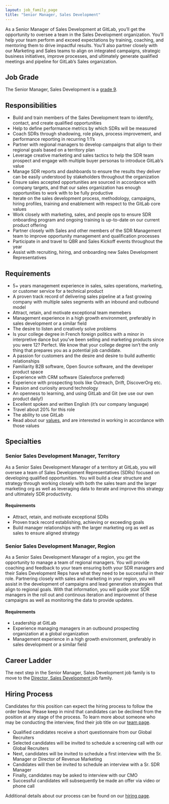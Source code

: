 ```yaml
---
layout: job_family_page
title: "Senior Manager, Sales Development"
---
```


As a Senior Manager of Sales Development at GitLab, you’ll get the opportunity to oversee a team in the Sales Development organization. You’ll help your team perform and exceed expectations by training, coaching, and mentoring them to drive impactful results. You’ll also partner closely with our Marketing and Sales teams to align on integrated campaigns, strategic business initiatives, improve processes, and ultimately generate qualified meetings and pipeline for GitLab’s Sales organization.

## Job Grade

The Senior Manager, Sales Development is a [grade 9](/handbook/total-rewards/compensation/compensation-calculator/#gitlab-job-grades).


## Responsibilities
- Build and train members of the Sales Development team to identify, contact, and create qualified opportunities
- Help to define performance metrics by which SDRs will be measured
- Coach SDRs through shadowing, role plays, process improvement, and performance reporting in recurring 1:1’s
- Partner with regional managers to develop campaigns that align to their regional goals based on a territory plan
- Leverage creative marketing and sales tactics to help the SDR team prospect and engage with multiple buyer personas to introduce GitLab’s value
- Manage SDR reports and dashboards to ensure the results they deliver can be easily understood by stakeholders throughout the organization
- Ensure sales accepted opportunities are sourced in accordance with company targets, and that our sales organization has enough opportunities to work with to be fully productive
- Iterate on the sales development process, methodology, campaigns, hiring profiles, training and enablement with respect to the GitLab core values
- Work closely with marketing, sales, and people ops to ensure SDR onboarding program and ongoing training is up-to-date on our current product offering
- Partner closely with Sales and other members of the SDR Management team to improve opportunity management and qualification processes
- Participate in and travel to QBR and Sales Kickoff events throughout the year
- Assist with recruiting, hiring, and onboarding new Sales Development Representatives

## Requirements
* 5+ years management experience in sales, sales operations, marketing, or customer service for a technical product
* A proven track record of delivering sales pipeline at a fast growing company with multiple sales segments with an inbound and outbound model
* Attract, retain, and motivate exceptional team memebers
* Management experience in a high growth environment, preferably in sales development or a similar field
* The desire to listen and creatively solve problems
* Is your college degree in French foreign politics with a minor in interpretive dance but you’ve been selling and marketing products since you were 12? Perfect. We know that your college degree isn’t the only thing that prepares you as a potential job candidate.
* A passion for customers and the desire and desire to build authentic relationships
* Familiarity B2B software, Open Source software, and the developer product space
* Experience with CRM software (Salesforce preferred)
* Experience with prospecting tools like Outreach, Drift, DiscoverOrg etc.
* Passion and curiosity around technology
* An openness to learning, and using GitLab and Git (we use our own product daily!)
* Excellent spoken and written English (it’s our company language)
* Travel about 20% for this role
* The ability to use GitLab
* Read about our [values](/handbook/values/), and are interested in working in accordance with those values

## Specialties
### Senior Sales Development Manager, Territory
As a Senior Sales Development Manager of a territory at GitLab, you will oversee a team of Sales Development Representatives (SDRs) focused on developing qualified opportunities. You will build a clear structure and strategy through working closely with both the sales team and the larger marketing org as well as leveraging data to iterate and improve this strategy and ultimately SDR productivity.

#### Requirements
*  Attract, retain, and motivate exceptional SDRs
*  Proven track record establishing, achieving or exceeding goals
*  Build manager relationships with the larger marketing org as well as sales to ensure aligned strategy

### Senior Sales Development Manager, Region
As a Senior Sales Development Manager of a region, you get the opportunity to manage a team of regional managers. You will provide coaching and feedback to your team ensuring both your SDR managers and their Sales Development Reps have what they need to be successful in their role. Partnering closely with sales and marketing in your region, you will assist in the development of campaigns and lead generation strategies that align to regional goals. With that information, you will guide your SDR managers in the roll out and continous iteration and improvemnt of these campaigns as well as monitoring the data to provide updates.

#### Requirements
*  Leadership at GitLab
*  Experience managing managers in an outbound prospecting organization at a global organization
*  Management experience in a high growth environment, preferably in sales development or a similar field

## Career Ladder

The next step in the Senior Manager, Sales Development job family is to move to the [Director, Sales Development ](/job-families/marketing/director-of-sales-development/) job family. 

## Hiring Process
Candidates for this position can expect the hiring process to follow the order below. Please keep in mind that candidates can be declined from the position at any stage of the process. To learn more about someone who may be conducting the interview, find their job title on our [team page](/company/team/).

*  Qualified candidates receive a short questionnaire from our Global Recruiters
*  Selected candidates will be invited to schedule a screening call with our Global Recruiters
*  Next, candidates will be invited to schedule a first interview with the Sr. Manager or Director of Revenue Marketing
*  Candidates will then be invited to schedule an interview with a Sr. SDR Manager
*  Finally, candidates may be asked to interview with our CMO
*  Successful candidates will subsequently be made an offer via video or phone call

Additional details about our process can be found on our [hiring page](/handbook/hiring/).
